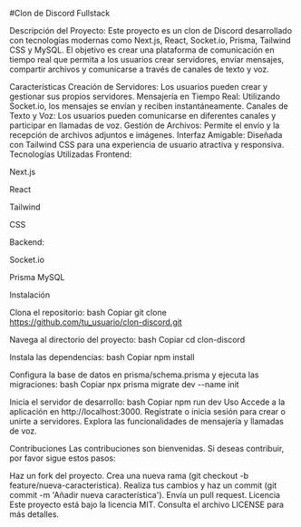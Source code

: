 #Clon de Discord Fullstack

Descripción del Proyecto: Este proyecto es un clon de Discord desarrollado con tecnologías modernas como Next.js, React, Socket.io, Prisma, Tailwind CSS y MySQL. El objetivo es crear una plataforma de comunicación en tiempo real que permita a los usuarios crear servidores, enviar mensajes, compartir archivos y comunicarse a través de canales de texto y voz.

Características 
Creación de Servidores: Los usuarios pueden crear y gestionar sus propios servidores. 
Mensajería en Tiempo Real: Utilizando Socket.io, los mensajes se envían y reciben instantáneamente. 
Canales de Texto y Voz: Los usuarios pueden comunicarse en diferentes canales y participar en llamadas de voz. 
Gestión de Archivos: Permite el envío y la recepción de archivos adjuntos e imágenes. 
Interfaz Amigable: Diseñada con Tailwind CSS para una experiencia de usuario atractiva y responsiva. Tecnologías Utilizadas 
Frontend: 


Next.js 

React 


Tailwind 


CSS

Backend:

Socket.io 

Prisma MySQL 

Instalación 

Clona el repositorio:
bash 
Copiar git clone https://github.com/tu_usuario/clon-discord.git 

Navega al directorio del proyecto:
bash 
Copiar cd clon-discord 

Instala las dependencias:
bash 
Copiar npm install 

Configura la base de datos en prisma/schema.prisma y ejecuta las migraciones:
bash 
Copiar npx prisma migrate dev --name init 

Inicia el servidor de desarrollo:
bash 
Copiar npm run dev Uso 
Accede a la aplicación en http://localhost:3000. 
Regístrate o inicia sesión para crear o unirte a servidores. Explora las funcionalidades de mensajería y llamadas de voz. 

Contribuciones 
Las contribuciones son bienvenidas. Si deseas contribuir, por favor sigue estos pasos:

Haz un fork del proyecto. 
Crea una nueva rama (git checkout -b feature/nueva-caracteristica). 
Realiza tus cambios y haz un commit (git commit -m 'Añadir nueva característica'). 
Envía un pull request. 
Licencia Este proyecto está bajo la licencia MIT. 
Consulta el archivo LICENSE para más detalles.
